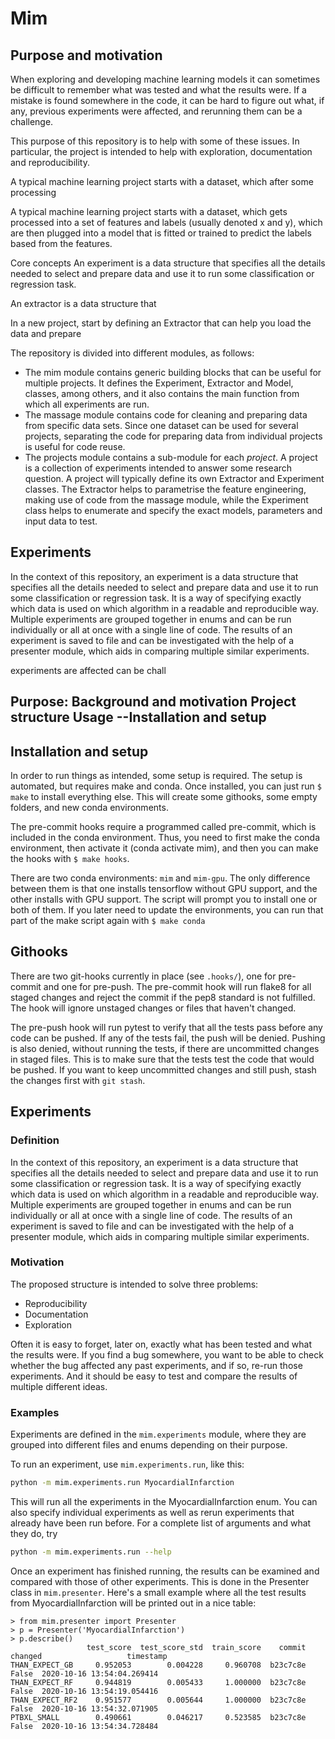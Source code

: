 # Mim
## Purpose and motivation
When exploring and developing machine learning models it can sometimes be 
difficult to remember what was tested and what the results were. If a 
mistake is found somewhere in the code, it can be hard to figure out what, 
if any, previous experiments were affected, and rerunning them can be a 
challenge. 

This purpose of this repository is to help with some of these issues. In 
particular, the project is intended to help with exploration, documentation 
and reproducibility. 

A typical machine learning project starts with a dataset, which after some 
processing 

A typical machine learning project starts with a dataset, which gets 
processed into a set of features and labels (usually denoted x and y), which 
are then plugged into a model that is fitted or trained to predict the 
labels based from the features. 


Core concepts
An experiment is a data structure that specifies all the details needed to 
select and prepare data and use it to run some classification or regression 
task. 

An extractor is a data structure that 

In a new project, start by defining an Extractor that can help you load the 
data and prepare 

The repository is divided into different modules, as follows:
* The mim module contains generic building blocks that can be useful for 
  multiple projects. It defines the Experiment, Extractor and Model, 
  classes, among others, and it also contains the main function from which 
  all experiments are run. 
* The massage module contains code for cleaning and preparing data from 
  specific data sets. Since one dataset can be used for several projects, 
  separating the code for preparing data from individual projects is useful 
  for code reuse. 
* The projects module contains a sub-module for each *project*. A project 
  is a collection of experiments intended to answer some research question. 
  A project will typically define its own Extractor and Experiment classes.
  The Extractor helps to parametrise the feature engineering, making use of 
  code from the massage module, while the Experiment class helps to 
  enumerate and specify the exact models, parameters and input data to test.





## Experiments
In the context of this repository, an experiment is a data structure that 
specifies all the details needed to select and prepare data and use it to 
run some classification or regression task. It is a way of specifying 
exactly which data is used on which algorithm in a readable and 
reproducible way. Multiple experiments are grouped together in enums and 
can be run individually or all at once with a single line of code. The 
results of an experiment is saved to file and can be investigated with the 
help of a presenter module, which aids in comparing multiple similar 
experiments.

experiments are affected can be chall


Purpose: Background and motivation
Project structure
Usage
--Installation and setup
--

## Installation and setup
In order to run things as intended, some setup is required. The setup is automated, but requires make and conda. Once installed, you can just run ``$ make`` to install everything else. This will create some githooks, some empty folders, and new conda environments. 

The pre-commit hooks require a programmed called pre-commit, which is included
in the conda environment. Thus, you need to first make the conda environment,
then activate it (conda activate mim), and then you can make the hooks with `$
make hooks`.

There are two conda environments: `mim` and `mim-gpu`. The only difference between them is that one installs tensorflow without GPU support, and the other installs with GPU support. The script will prompt you to install one or both of them. If you later need to update the environments, you can run that part of the make script again with `$ make conda`

## Githooks
There are two git-hooks currently in place (see `.hooks/`), one for pre-commit and one for pre-push. The pre-commit hook will run flake8 for all staged changes and reject the commit if the pep8 standard is not fulfilled. The hook will ignore unstaged changes or files that haven't changed.

The pre-push hook will run pytest to verify that all the tests pass before any code can be pushed. If any of the tests fail, the push will be denied. Pushing is also denied, without running the tests, if there are uncommitted changes in staged files. This is to make sure that the tests test the code that would be pushed. If you want to keep uncommitted changes and still push, stash the changes first with `git stash`.

## Experiments
### Definition
In the context of this repository, an experiment is a data structure that specifies all the details needed to select and prepare data and use it to run some classification or regression task. It is a way of specifying exactly which data is used on which algorithm in a readable and reproducible way. Multiple experiments are grouped together in enums and can be run individually or all at once with a single line of code. The results of an experiment is saved to file and can be investigated with the help of a presenter module, which aids in comparing multiple similar experiments. 

### Motivation
The proposed structure is intended to solve three problems:

- Reproducibility
- Documentation
- Exploration

Often it is easy to forget, later on, exactly what has been tested and what the results were. If you find a bug somewhere, you want to be able to check whether the bug affected any past experiments, and if so, re-run those experiments. And it should be easy to test and compare the results of multiple different ideas.

### Examples
Experiments are defined in the `mim.experiments` module, where they are grouped into different files and enums depending on their purpose. 

To run an experiment, use `mim.experiments.run`, like this:
```bash
python -m mim.experiments.run MyocardialInfarction
```

This will run all the experiments in the MyocardialInfarction enum. You can also specify individual experiments as well as rerun experiments that already have been run before. For a complete list of arguments and what they do, try
```bash
python -m mim.experiments.run --help
```

Once an experiment has finished running, the results can be examined and compared with those of other experiments. This is done in the Presenter class in `mim.presenter`. Here's a small example where all the test results from MyocardialInfarction will be printed out in a nice table:

```
> from mim.presenter import Presenter
> p = Presenter('MyocardialInfarction')
> p.describe()
                 test_score  test_score_std  train_score    commit  changed                   timestamp
THAN_EXPECT_GB     0.952053        0.004228     0.960708  b23c7c8e    False  2020-10-16 13:54:04.269414
THAN_EXPECT_RF     0.944819        0.005433     1.000000  b23c7c8e    False  2020-10-16 13:54:19.054416
THAN_EXPECT_RF2    0.951577        0.005644     1.000000  b23c7c8e    False  2020-10-16 13:54:32.071905
PTBXL_SMALL        0.490661        0.046217     0.523585  b23c7c8e    False  2020-10-16 13:54:34.728484
```
